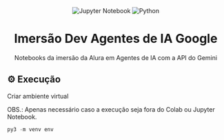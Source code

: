 <div align="center">
  <img alt="Jupyter Notebook" src="https://img.shields.io/badge/Jupyter%20Notebook-f5f5ff?style=flat&logo=jupyter&logoColor=F37626">
  <img alt="Python" src="https://img.shields.io/badge/Python-f5f5ff?style=flat&logo=python&logoColor=3776AB">
</div>

<h1 align="center">Imersão Dev Agentes de IA Google</h1>
<p align="center">Notebooks da imersão da Alura em Agentes de IA com a API do Gemini</p>

<h2>⚙️ Execução</h2>
<p>Criar ambiente virtual</p>
  <p>OBS.: Apenas necessário caso a execução seja fora do Colab ou Jupyter Notebook.</p>

```python
py3 -m venv env
```
